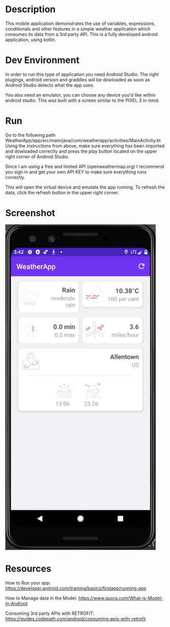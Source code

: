 # Description
This mobile application demonstrates the use of variables, expressions, conditionals and other features in a simple weather application which consumes its data from a 3rd party API. This is a fully developed android application, using kotlin.

# Dev Environment
In order to run this type of application you need Android Studio.
The right plugings, android version and graddles will be dowloaded as soon as Android Studio detects what the app uses.

You also need an emulator, you can choose any device you'd like within android studio. This was built with a screen similar to the PIXEL 3 in mind.
 
# Run
Go to the following path WeatherApp/app/src/main/java/com/weatherapp/activities/MainActivity.kt Using the instructions from above, make sure everything has been imported and dowloaded correctly and press the play button located on the upper right corner of Android Studio.

Since I am using a free and limited API (openweathermap.org) I recommend you sign in and get your own API KEY to make sure everything runs correctly.

This will open the virtual device and emulate the app running. 
To refresh the data, click the refresh button in the upper right corner. 

# Screenshot
![screenshot for program](weatherapp.png)


# Resources
How to Run your app: https://developer.android.com/training/basics/firstapp/running-app

How to Manage data in the Model: https://www.quora.com/What-is-Model-in-Android

Consuming 3rd party APIs with RETROFIT: https://guides.codepath.com/android/consuming-apis-with-retrofit
